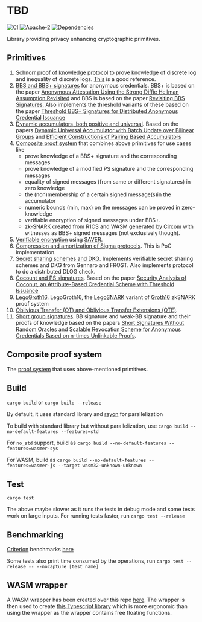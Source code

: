 # TBD

[![CI](https://github.com/docknetwork/crypto/actions/workflows/test.yml/badge.svg)](https://github.com/docknetwork/crypto/actions/workflows/test.yml)
[![Apache-2](https://img.shields.io/badge/License-Apache%202.0-blue.svg)](https://github.com/docknetwork/crypto/blob/main/LICENSE)
[![Dependencies](https://deps.rs/repo/github/docknetwork/crypto/status.svg)](https://deps.rs/repo/github/docknetwork/crypto)

Library providing privacy enhancing cryptographic primitives.

## Primitives

1. [Schnorr proof of knowledge protocol](./schnorr_pok) to prove knowledge of discrete log and inequality of discrete logs. [This](https://crypto.stanford.edu/cs355/19sp/lec5.pdf) is a good reference. 
2. [BBS and BBS+ signatures](./bbs_plus) for anonymous credentials. BBS+ is based on the paper [Anonymous Attestation Using the Strong Diffie Hellman Assumption Revisited](https://eprint.iacr.org/2016/663) and 
   BBS is based on the paper [Revisiting BBS Signatures](https://eprint.iacr.org/2023/275). Also implements the threshold variants of these based on the paper [Threshold BBS+ Signatures for Distributed Anonymous Credential Issuance](https://eprint.iacr.org/2023/602)
3. [Dynamic accumulators, both positive and universal](./vb_accumulator). Based on the papers [Dynamic Universal Accumulator with Batch Update over Bilinear Groups](https://eprint.iacr.org/2020/777) and [Efficient Constructions of Pairing Based Accumulators](https://eprint.iacr.org/2021/638)
4. [Composite proof system](./proof_system) that combines above primitives for use cases like 
   - prove knowledge of a BBS+ signature and the corresponding messages
   - prove knowledge of a modified PS signature and the corresponding messages
   - equality of signed messages (from same or different signatures) in zero knowledge
   - the (non)membership of a certain signed message(s)in the accumulator
   - numeric bounds (min, max) on the messages can be proved in zero-knowledge 
   - verifiable encryption of signed messages under BBS+. 
   - zk-SNARK created from R1CS and WASM generated by [Circom](https://docs.circom.io/) with witnesses as BBS+ signed messages (not exclusively though). 
5. [Verifiable encryption](./saver) using [SAVER](https://eprint.iacr.org/2019/1270).
6. [Compression and amortization of Sigma protocols](./compressed_sigma). This is PoC implementation.
7. [Secret sharing schemes and DKG](./secret_sharing_and_dkg). Implements verifiable secret sharing schemes and DKG from Gennaro and FROST. Also implements protocol to do a distributed DLOG check.
8. [Cocount and PS signatures](./coconut/). Based on the paper [Security Analysis of Coconut, an Attribute-Based Credential Scheme with Threshold Issuance](https://eprint.iacr.org/2022/011)
9. [LegoGroth16](./legogroth16/).  LegoGroth16, the [LegoSNARK](https://eprint.iacr.org/2019/142) variant of [Groth16](https://eprint.iacr.org/2016/260) zkSNARK proof system
10. [Oblivious Transfer (OT) and Oblivious Transfer Extensions (OTE)](./oblivious_transfer).
11. [Short group signatures](./short_group_sig/). BB signature and weak-BB signature and their proofs of knowledge based on the papers [Short Signatures Without Random Oracles](https://eprint.iacr.org/2004/171) and [Scalable Revocation Scheme for Anonymous Credentials Based on n-times Unlinkable Proofs](http://library.usc.edu.ph/ACM/SIGSAC%202017/wpes/p123.pdf).

## Composite proof system

The [proof system](./proof_system) that uses above-mentioned primitives. 

## Build

`cargo build` or `cargo build --release`

By default, it uses standard library and [rayon](https://github.com/rayon-rs/rayon) for parallelization

To build with standard library but without parallelization, use `cargo build --no-default-features --features=std`

For `no_std` support, build as `cargo build --no-default-features --features=wasmer-sys`

For WASM, build as `cargo build --no-default-features --features=wasmer-js --target wasm32-unknown-unknown`

## Test

`cargo test`

The above maybe slower as it runs the tests in debug mode and some tests work on large inputs. 
For running tests faster, run `cargo test --release`


## Benchmarking

[Criterion](https://github.com/bheisler/criterion.rs) benchmarks [here](./benches)

Some tests also print time consumed by the operations, run `cargo test --release -- --nocapture [test name]`

## WASM wrapper

A WASM wrapper has been created over this repo [here](https://github.com/docknetwork/crypto-wasm). The wrapper is then used to create [this Typescript library](https://github.com/docknetwork/crypto-wasm-ts) which is more ergonomic than using the wrapper as the wrapper contains free floating functions.
